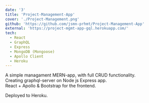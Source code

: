```yaml
---
date: '3'
title: 'Project-Management-App'
cover: './Project-Management.png'
github: 'https://github.com/jsmn-prhmt/Project-Management-App'
external: 'https://project-mgmt-app-gql.herokuapp.com/'
tech:
  - React
  - GraphQL
  - Express
  - MongoDB (Mongoose)
  - Apollo Client 
  - Heroku
---
```


A simple managament MERN-app, with full CRUD functionality.   
Creating graphql-server on Node js Express app.     
React + Apollo & Bootstrap for the frontend.

Deployed to Heroku.     